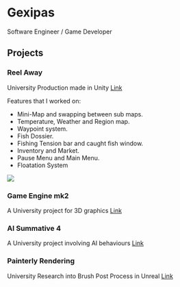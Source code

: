 # Gexipas

Software Engineer / Game Developer

## Projects

### Reel Away
University Production made in Unity
[Link](https://corn-on-jacob.itch.io/reelaway)

Features that I worked on:

* Mini-Map and swapping between sub maps.
* Temperature, Weather and Region map.
* Waypoint system.
* Fish Dossier.
* Fishing Tension bar and caught fish window.
* Inventory and Market.
* Pause Menu and Main Menu.
* Floatation System

<img src="https://github.com/Gexipas/Gexipas/blob/master/Media/reelaway.gif?raw=true" />

### Game Engine mk2
A University project for 3D graphics 
[Link](https://github.com/Gexipas/Game-Engine-MK2)

### AI Summative 4
A University project involving AI behaviours
[Link](https://github.com/Gexipas/AI-summative4)

### Painterly Rendering
University Research into Brush Post Process in Unreal
[Link](https://github.com/Gexipas/Painterly-Rendering)

